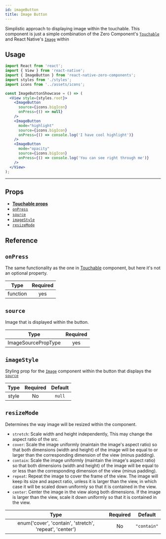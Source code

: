 ```yaml
---
id: imageButton
title: Image Button
---
```

Simplistic approach to displaying image within the touchable. This component is just a simple combination of the Zero Component's [`Touchable`](https://zeromolecule.github.io/zero-components/touchable) and React Native's [`Image`](https://facebook.github.io/react-native/docs/image) within



## Usage


```jsx
import React from 'react';
import { View } from 'react-native';
import { ImageButton } from 'react-native-zero-components';
import styles from './styles';
import icons from '../assets/icons';

const ImageButtonShowcase = () => (
  <View style={styles.root}>
    <ImageButton
      source={icons.bigIcon}
      onPress={() => null}
    />
    <ImageButton
      mode="highlight"
      source={icons.bigIcon}
      onPress={() => console.log('I have cool highlight')}
    />
    <ImageButton
      mode="opacity"
      source={icons.bigIcon}
      onPress={() => console.log('You can see right through me')}
    />
  </View>
);
```

---
## Props
* [**Touchable props**](https://zeromolecule.github.io/zero-components/touchable)
* [`onPress`](#onPress)
* [`source`](#source)
* [`imageStyle`](#imageStyle)
* [`resizeMode`](#resizeMode)

## Reference

## `onPress`
The same functionality as the one in [Touchable](https://zeromolecule.github.io/zero-components/touchable) component, but here it's not an optional property.

|         Type        | Required |
|:-------------------:|:--------:|
| function |    yes    |

## `source`
Image that is displayed within the button.

|         Type        | Required |
|:-------------------:|:--------:|
| ImageSourcePropType |    yes    |

## `imageStyle`
Styling prop for the [`Image`](https://facebook.github.io/react-native/docs/Image) component within the button that displays the [`source`](#source)

|         Type        | Required | Default                                                                             |
|:-------------------:|:--------:|:-------------------------------------------------------------------------------------:|
| style |    No    | `null` |

## `resizeMode`
Determines the way image will be resized within the component.
- `stretch`: Scale width and height independently, This may change the aspect ratio of the src.
- `cover`: Scale the image uniformly (maintain the image's aspect ratio) so that both dimensions (width and height) of the image will be equal to or larger than the corresponding dimension of the view (minus padding).
- `contain`: Scale the image uniformly (maintain the image's aspect ratio) so that both dimensions (width and height) of the image will be equal to or less than the corresponding dimension of the view (minus padding).
- `repeat`: Repeat the image to cover the frame of the view. The image will keep its size and aspect ratio, unless it is larger than the view, in which case it will be scaled down uniformly so that it is contained in the view.
- `center`: Center the image in the view along both dimensions. If the image is larger than the view, scale it down uniformly so that it is contained in the view.

|         Type        | Required | Default                                                                             |
|:-------------------:|:--------:|:-------------------------------------------------------------------------------------:|
| enum('cover', 'contain', 'stretch', 'repeat', 'center') |    No    | `"contain"` |
